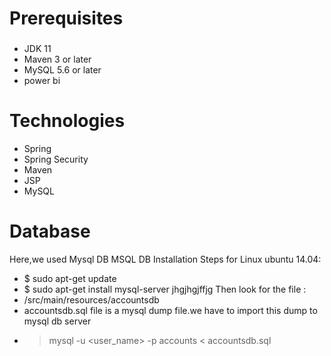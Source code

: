 # Prerequisites
###
- JDK 11
- Maven 3 or later
- MySQL 5.6 or later
- power bi

# Technologies 
- Spring 
- Spring Security
- Maven
- JSP
- MySQL
# Database
Here,we used Mysql DB 
MSQL DB Installation Steps for Linux ubuntu 14.04:
- $ sudo apt-get update
- $ sudo apt-get install mysql-server
jhgjhgjffjg
Then look for the file :
- /src/main/resources/accountsdb
- accountsdb.sql file is a mysql dump file.we have to import this dump to mysql db server
- > mysql -u <user_name> -p accounts < accountsdb.sql


